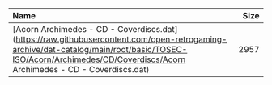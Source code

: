 |Name|Size|
|:---|---:|
|[Acorn Archimedes - CD - Coverdiscs.dat](https://raw.githubusercontent.com/open-retrogaming-archive/dat-catalog/main/root/basic/TOSEC-ISO/Acorn/Archimedes/CD/Coverdiscs/Acorn Archimedes - CD - Coverdiscs.dat)|2957|
